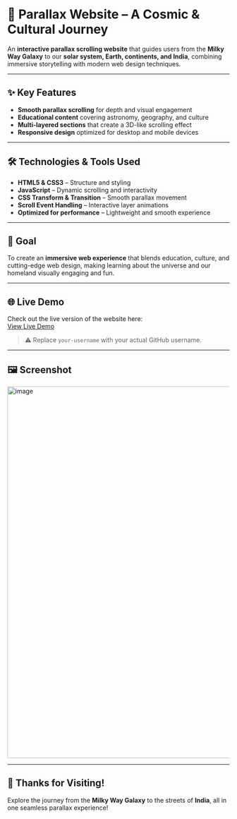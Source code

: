 # 🌌 Parallax Website – A Cosmic & Cultural Journey

An **interactive parallax scrolling website** that guides users from the **Milky Way Galaxy** to our **solar system, Earth, continents, and India**, combining immersive storytelling with modern web design techniques.

---

## ✨ Key Features
- **Smooth parallax scrolling** for depth and visual engagement
- **Educational content** covering astronomy, geography, and culture
- **Multi-layered sections** that create a 3D-like scrolling effect
- **Responsive design** optimized for desktop and mobile devices

---

## 🛠 Technologies & Tools Used
- **HTML5 & CSS3** – Structure and styling
- **JavaScript** – Dynamic scrolling and interactivity
- **CSS Transform & Transition** – Smooth parallax movement
- **Scroll Event Handling** – Interactive layer animations
- **Optimized for performance** – Lightweight and smooth experience

---

## 🎯 Goal
To create an **immersive web experience** that blends education, culture, and cutting-edge web design, making learning about the universe and our homeland visually engaging and fun.

---

## 🌐 Live Demo
Check out the live version of the website here:  
[View Live Demo](https://your-username.github.io/Parallex-Website/)  

> ⚠️ Replace `your-username` with your actual GitHub username.

---

## 🖼 Screenshot
<img width="1864" height="843" alt="image" src="https://github.com/user-attachments/assets/6c9e8459-6322-48ba-aa01-c99dc6c08414" />



---

## 📌 Thanks for Visiting!
Explore the journey from the **Milky Way Galaxy** to the streets of **India**, all in one seamless parallax experience!



